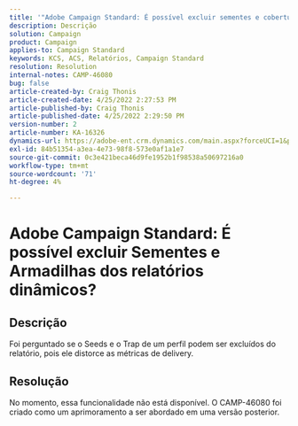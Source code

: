 ```yaml
---
title: '"Adobe Campaign Standard: É possível excluir sementes e coberturas dos relatórios dinâmicos?'''
description: Descrição
solution: Campaign
product: Campaign
applies-to: Campaign Standard
keywords: KCS, ACS, Relatórios, Campaign Standard
resolution: Resolution
internal-notes: CAMP-46080
bug: false
article-created-by: Craig Thonis
article-created-date: 4/25/2022 2:27:53 PM
article-published-by: Craig Thonis
article-published-date: 4/25/2022 2:29:50 PM
version-number: 2
article-number: KA-16326
dynamics-url: https://adobe-ent.crm.dynamics.com/main.aspx?forceUCI=1&pagetype=entityrecord&etn=knowledgearticle&id=1a050fe1-a3c4-ec11-a7b6-0022480a1ec2
exl-id: 84b51354-a3ea-4e73-98f8-573e0af1a1e7
source-git-commit: 0c3e421beca46d9fe1952b1f98538a50697216a0
workflow-type: tm+mt
source-wordcount: '71'
ht-degree: 4%

---
```


# Adobe Campaign Standard: É possível excluir Sementes e Armadilhas dos relatórios dinâmicos?

## Descrição


Foi perguntado se o Seeds e o Trap de um perfil podem ser excluídos do relatório, pois ele distorce as métricas de delivery.


## Resolução


No momento, essa funcionalidade não está disponível. O CAMP-46080 foi criado como um aprimoramento a ser abordado em uma versão posterior.
